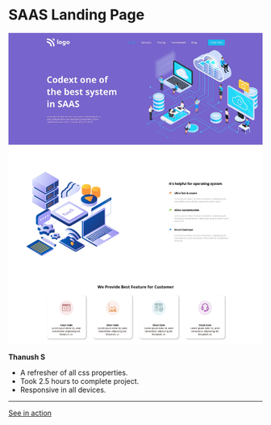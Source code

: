 #   SAAS Landing Page

![screenshot](./screenshot/screenshot.png)

**Thanush S**

-   A refresher of all css properties.
-   Took 2.5 hours to complete project.
-   Responsive in all devices.
---

[See in action](https://thanushsiva.github.io/13-SAAS-Landing-Page)
